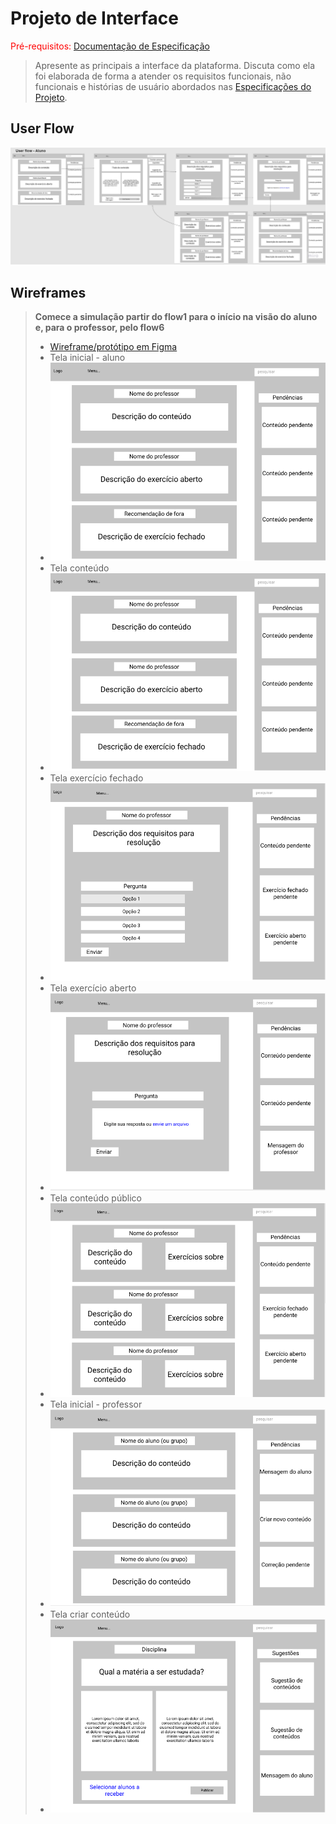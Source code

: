 
# Projeto de Interface

<span style="color:red">Pré-requisitos: <a href="2-Especificação.md"> Documentação de Especificação</a></span>

> Apresente as principais a interface da plataforma. Discuta como ela
> foi elaborada de forma a atender os requisitos funcionais, não
> funcionais e histórias de usuário abordados nas [Especificações do
> Projeto](2-Especificação.md).

## User Flow

![Exemplo de UserFlow](images/userflow_aluno.jpg)

## Wireframes
> **Comece a simulação partir do flow1 para o início na visão do aluno e, para o professor, pelo flow6**
> - [Wireframe/protótipo em Figma](https://www.figma.com/file/L89OVGDIpEiy2j9DCtDdIu/Wireframes-PCD?node-id=0%3A1)
> - Tela inicial - aluno
> - ![Tela inicial - aluno](images/userflow1.png)
> - Tela conteúdo
> - ![Tela conteúdo privado](images/userflow1.png)
> - Tela exercício fechado
> - ![Tela exercício fechado](images/userflow3.png)
> - Tela exercício aberto
> - ![Tela exercício aberto](images/userflow4.png)
> - Tela conteúdo público
> - ![Tela conteúdo público](images/userflow5.png)
> - Tela inicial - professor
> - ![Tela inicial - professor](images/userflow1p.png)
> - Tela criar conteúdo
> - ![Tela criar conteúdo](images/userflow2p.png)
